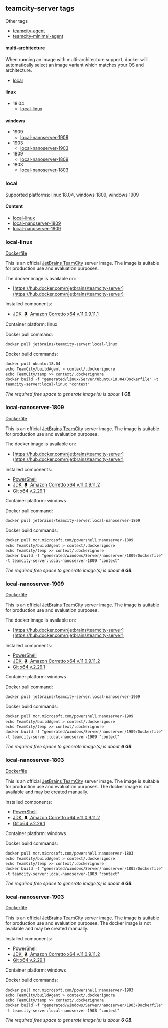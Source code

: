 ## teamcity-server tags

Other tags

- [teamcity-agent](teamcity-agent.md)
- [teamcity-minimal-agent](teamcity-minimal-agent.md)

#### multi-architecture

When running an image with multi-architecture support, docker will automatically select an image variant which matches your OS and architecture.

- [local](#local)

#### linux

- 18.04
  - [local-linux](#local-linux)

#### windows

- 1909
  - [local-nanoserver-1909](#local-nanoserver-1909)
- 1903
  - [local-nanoserver-1903](#local-nanoserver-1903)
- 1809
  - [local-nanoserver-1809](#local-nanoserver-1809)
- 1803
  - [local-nanoserver-1803](#local-nanoserver-1803)


### local

Supported platforms: linux 18.04, windows 1809, windows 1909

#### Content

- [local-linux](#local-linux)
- [local-nanoserver-1809](#local-nanoserver-1809)
- [local-nanoserver-1909](#local-nanoserver-1909)


### local-linux

[Dockerfile](linux/Server/Ubuntu/18.04/Dockerfile)

This is an official [JetBrains TeamCity](https://www.jetbrains.com/teamcity/) server image. The image is suitable for production use and evaluation purposes.

The docker image is available on:

- [https://hub.docker.com/r/jetbrains/teamcity-server](https://hub.docker.com/r/jetbrains/teamcity-server)

Installed components:

- [JDK <img align="center" height="18" src="/logo/corretto.png"> Amazon Corretto x64 v.11.0.9.11.1](https://corretto.aws/downloads/resources/11.0.9.11.1-1/amazon-corretto-11.0.9.11.1-linux-x64.tar.gz)

Container platform: linux

Docker pull command:

```
docker pull jetbrains/teamcity-server:local-linux
```

Docker build commands:

```
docker pull ubuntu:18.04
echo TeamCity/buildAgent > context/.dockerignore
echo TeamCity/temp >> context/.dockerignore
docker build -f "generated/linux/Server/Ubuntu/18.04/Dockerfile" -t teamcity-server:local-linux "context"
```

_The required free space to generate image(s) is about **1 GB**._
### local-nanoserver-1809

[Dockerfile](windows/Server/nanoserver/1809/Dockerfile)

This is an official [JetBrains TeamCity](https://www.jetbrains.com/teamcity/) server image. The image is suitable for production use and evaluation purposes.

The docker image is available on:

- [https://hub.docker.com/r/jetbrains/teamcity-server](https://hub.docker.com/r/jetbrains/teamcity-server)

Installed components:

- [PowerShell](https://github.com/PowerShell/PowerShell#get-powershell)
- [JDK <img align="center" height="18" src="/logo/corretto.png"> Amazon Corretto x64 v.11.0.9.11.2](https://corretto.aws/downloads/resources/11.0.9.11.2/amazon-corretto-11.0.9.11.2-windows-x64-jdk.zip)
- [Git x64 v.2.29.1](https://github.com/git-for-windows/git/releases/download/v2.29.1.windows.1/MinGit-2.29.1-64-bit.zip)

Container platform: windows

Docker pull command:

```
docker pull jetbrains/teamcity-server:local-nanoserver-1809
```

Docker build commands:

```
docker pull mcr.microsoft.com/powershell:nanoserver-1809
echo TeamCity/buildAgent > context/.dockerignore
echo TeamCity/temp >> context/.dockerignore
docker build -f "generated/windows/Server/nanoserver/1809/Dockerfile" -t teamcity-server:local-nanoserver-1809 "context"
```

_The required free space to generate image(s) is about **6 GB**._
### local-nanoserver-1909

[Dockerfile](windows/Server/nanoserver/1909/Dockerfile)

This is an official [JetBrains TeamCity](https://www.jetbrains.com/teamcity/) server image. The image is suitable for production use and evaluation purposes.

The docker image is available on:

- [https://hub.docker.com/r/jetbrains/teamcity-server](https://hub.docker.com/r/jetbrains/teamcity-server)

Installed components:

- [PowerShell](https://github.com/PowerShell/PowerShell#get-powershell)
- [JDK <img align="center" height="18" src="/logo/corretto.png"> Amazon Corretto x64 v.11.0.9.11.2](https://corretto.aws/downloads/resources/11.0.9.11.2/amazon-corretto-11.0.9.11.2-windows-x64-jdk.zip)
- [Git x64 v.2.29.1](https://github.com/git-for-windows/git/releases/download/v2.29.1.windows.1/MinGit-2.29.1-64-bit.zip)

Container platform: windows

Docker pull command:

```
docker pull jetbrains/teamcity-server:local-nanoserver-1909
```

Docker build commands:

```
docker pull mcr.microsoft.com/powershell:nanoserver-1909
echo TeamCity/buildAgent > context/.dockerignore
echo TeamCity/temp >> context/.dockerignore
docker build -f "generated/windows/Server/nanoserver/1909/Dockerfile" -t teamcity-server:local-nanoserver-1909 "context"
```

_The required free space to generate image(s) is about **6 GB**._
### local-nanoserver-1803

[Dockerfile](windows/Server/nanoserver/1803/Dockerfile)

This is an official [JetBrains TeamCity](https://www.jetbrains.com/teamcity/) server image. The image is suitable for production use and evaluation purposes.
The docker image is not available and may be created manually.

Installed components:

- [PowerShell](https://github.com/PowerShell/PowerShell#get-powershell)
- [JDK <img align="center" height="18" src="/logo/corretto.png"> Amazon Corretto x64 v.11.0.9.11.2](https://corretto.aws/downloads/resources/11.0.9.11.2/amazon-corretto-11.0.9.11.2-windows-x64-jdk.zip)
- [Git x64 v.2.29.1](https://github.com/git-for-windows/git/releases/download/v2.29.1.windows.1/MinGit-2.29.1-64-bit.zip)

Container platform: windows

Docker build commands:

```
docker pull mcr.microsoft.com/powershell:nanoserver-1803
echo TeamCity/buildAgent > context/.dockerignore
echo TeamCity/temp >> context/.dockerignore
docker build -f "generated/windows/Server/nanoserver/1803/Dockerfile" -t teamcity-server:local-nanoserver-1803 "context"
```

_The required free space to generate image(s) is about **6 GB**._
### local-nanoserver-1903

[Dockerfile](windows/Server/nanoserver/1903/Dockerfile)

This is an official [JetBrains TeamCity](https://www.jetbrains.com/teamcity/) server image. The image is suitable for production use and evaluation purposes.
The docker image is not available and may be created manually.

Installed components:

- [PowerShell](https://github.com/PowerShell/PowerShell#get-powershell)
- [JDK <img align="center" height="18" src="/logo/corretto.png"> Amazon Corretto x64 v.11.0.9.11.2](https://corretto.aws/downloads/resources/11.0.9.11.2/amazon-corretto-11.0.9.11.2-windows-x64-jdk.zip)
- [Git x64 v.2.29.1](https://github.com/git-for-windows/git/releases/download/v2.29.1.windows.1/MinGit-2.29.1-64-bit.zip)

Container platform: windows

Docker build commands:

```
docker pull mcr.microsoft.com/powershell:nanoserver-1903
echo TeamCity/buildAgent > context/.dockerignore
echo TeamCity/temp >> context/.dockerignore
docker build -f "generated/windows/Server/nanoserver/1903/Dockerfile" -t teamcity-server:local-nanoserver-1903 "context"
```

_The required free space to generate image(s) is about **6 GB**._
